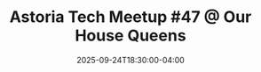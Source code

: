 ---
date: 2025-09-24T18:30:00-04:00
title: "Astoria Tech Meetup #47 @ Our House Queens"
meetup: https://www.meetup.com/astoria-tech-meetup/events/310894709/
googleCal: http://www.google.com/calendar/event?location=Our+House+Queens+-+23-71+31st+St+-+Queens+County%2C+NY&action=TEMPLATE&sprop=name%3AAstoria+Tech+Meetup&sprop=website%3Ahttps%3A%2F%2Fwww.meetup.com%2Fastoria-tech-meetup%2Fevents%2F310894709%2F&details=Our+next+evening+meetup+will+be+on+Wed%2C+September+24th+at+6%3A30pm.+We%27re+excited+to+again+be+hosting+the+meetup+at+Our+House+Queens%2C+a+co-working+%26+event+space+here+in+Astoria.%0A%0AThis+month%2C+in+addition+to+our+usual+open+discussion+time%2C+we+will+have+a+presentation+from+NYC+Mesh+about+their+project+and+goals+for+Astoria.%0A%0AAGENDA%3A%0A6%3A30+-+7%3A15pm%3A+Open+discussion%0A7%3A15+-+8%3A00pm%3A+Rapid+demos%2C+NYC+Mesh+presentation%0A8%3A00+-+8%3A30pm%3A+Open+discussion&text=Astoria+Tech+Meetup+%2347+%40+Our+House+Queens&dates=20250924T223000Z%2F20250925T003000Z
presentations: []
---